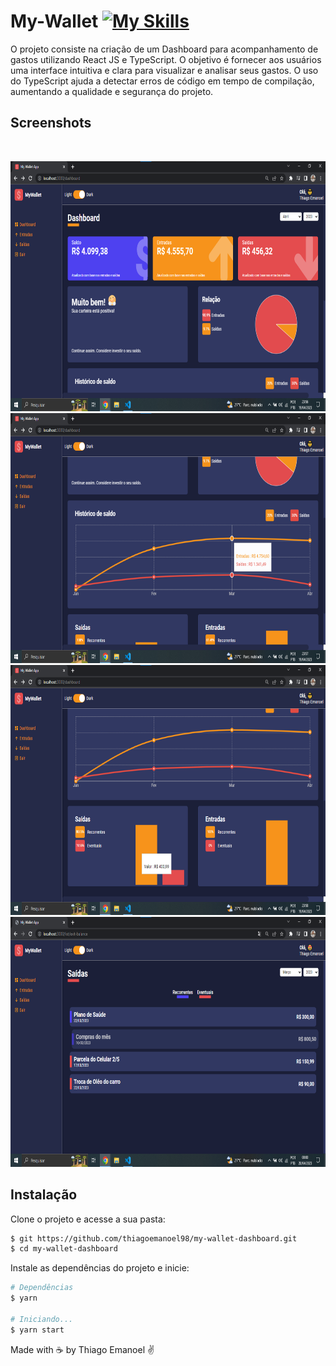 # My-Wallet [![My Skills](https://skillicons.dev/icons?i=ts,react)](https://skillicons.dev)



O projeto consiste na criação de um Dashboard para acompanhamento de gastos utilizando React JS e TypeScript. O objetivo é fornecer aos usuários uma interface intuitiva e clara para visualizar e analisar seus gastos. O uso do TypeScript ajuda a detectar erros de código em tempo de compilação, aumentando a qualidade e segurança do projeto.
<br/>

## Screenshots
<br/>
<p align="center">
    <img width = "800" height= "400" src = "src/assets/toReadme/Captura_1.png">
    <img width = "800" height= "400" src = "src/assets/toReadme/Captura_2.png">
    <img width = "800" height= "400" src = "src/assets/toReadme/Captura_3.png">
    <img width = "800" height= "400" src = "src/assets/toReadme/Captura_4.png">
</p>


## Instalação

Clone o projeto e acesse a sua pasta: 

```sh
$ git https://github.com/thiagoemanoel98/my-wallet-dashboard.git
$ cd my-wallet-dashboard
```

Instale as dependências do projeto e inicie:

```sh
# Dependências
$ yarn

# Iniciando...
$ yarn start 
```

Made with :coffee: by Thiago Emanoel :v:
